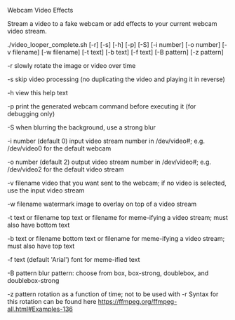 Webcam Video Effects

Stream a video to a fake webcam or add effects to your current webcam video stream.

./video_looper_complete.sh [-r] [-s] [-h] [-p] [-S] [-i number] [-o number] [-v filename] [-w filename] [-t text] [-b text] [-f text] [-B pattern] [-z pattern]

-r
    slowly rotate the image or video over time

-s
    skip video processing (no duplicating the video and playing it in reverse)

-h
    view this help text

-p
    print the generated webcam command before executing it (for debugging only)

-S
    when blurring the background, use a strong blur

-i number (default 0)
    input video stream number in /dev/video#; e.g. /dev/video0 for the default webcam

-o number (default 2)
    output video stream number in /dev/video#; e.g. /dev/video2 for the default video stream

-v filename
    video that you want sent to the webcam; if no video is selected, use the input video stream

-w filename
    watermark image to overlay on top of a video stream

-t text or filename
    top text or filename for meme-ifying a video stream; must also have bottom text

-b text or filename
    bottom text or filename for meme-ifying a video stream; must also have top text

-f text (default 'Arial')
    font for meme-ified text

-B pattern
    blur pattern: choose from box, box-strong, doublebox, and doublebox-strong

-z pattern
    rotation as a function of time; not to be used with -r
    Syntax for this rotation can be found here https://ffmpeg.org/ffmpeg-all.html#Examples-136
